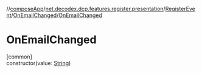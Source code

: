 //[composeApp](../../../../index.md)/[net.decodex.dcp.features.register.presentation](../../index.md)/[RegisterEvent](../index.md)/[OnEmailChanged](index.md)/[OnEmailChanged](-on-email-changed.md)

# OnEmailChanged

[common]\
constructor(value: [String](https://kotlinlang.org/api/latest/jvm/stdlib/kotlin/-string/index.html))
